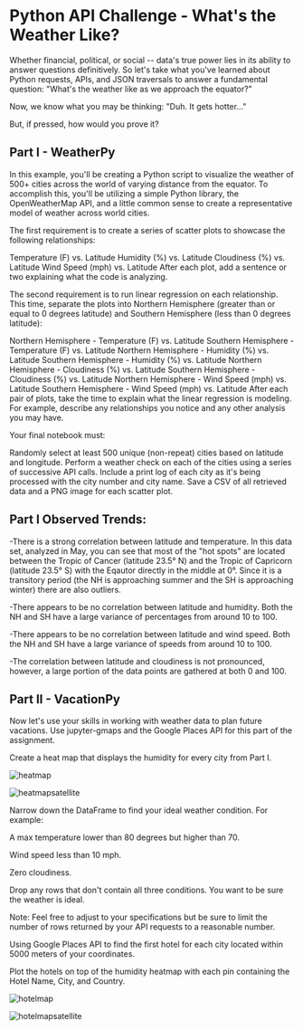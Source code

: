 # Python API Challenge - What's the Weather Like?

Whether financial, political, or social -- data's true power lies in its ability to answer questions definitively. So let's take what you've learned about Python requests, APIs, and JSON traversals to answer a fundamental question: "What's the weather like as we approach the equator?"

Now, we know what you may be thinking: "Duh. It gets hotter..."

But, if pressed, how would you prove it?

## Part I - WeatherPy
In this example, you'll be creating a Python script to visualize the weather of 500+ cities across the world of varying distance from the equator. To accomplish this, you'll be utilizing a simple Python library, the OpenWeatherMap API, and a little common sense to create a representative model of weather across world cities.

The first requirement is to create a series of scatter plots to showcase the following relationships:

Temperature (F) vs. Latitude
Humidity (%) vs. Latitude
Cloudiness (%) vs. Latitude
Wind Speed (mph) vs. Latitude
After each plot, add a sentence or two explaining what the code is analyzing.

The second requirement is to run linear regression on each relationship. This time, separate the plots into Northern Hemisphere (greater than or equal to 0 degrees latitude) and Southern Hemisphere (less than 0 degrees latitude):

Northern Hemisphere - Temperature (F) vs. Latitude
Southern Hemisphere - Temperature (F) vs. Latitude
Northern Hemisphere - Humidity (%) vs. Latitude
Southern Hemisphere - Humidity (%) vs. Latitude
Northern Hemisphere - Cloudiness (%) vs. Latitude
Southern Hemisphere - Cloudiness (%) vs. Latitude
Northern Hemisphere - Wind Speed (mph) vs. Latitude
Southern Hemisphere - Wind Speed (mph) vs. Latitude
After each pair of plots, take the time to explain what the linear regression is modeling. For example, describe any relationships you notice and any other analysis you may have.

Your final notebook must:

Randomly select at least 500 unique (non-repeat) cities based on latitude and longitude.
Perform a weather check on each of the cities using a series of successive API calls.
Include a print log of each city as it's being processed with the city number and city name.
Save a CSV of all retrieved data and a PNG image for each scatter plot.

## Part I Observed Trends:

-There is a strong correlation between latitude and temperature. In this data set, analyzed in May, you can see that most of the "hot spots" are located between the Tropic of Cancer (latitude 23.5° N) and the Tropic of Capricorn (latitude 23.5° S) with the Eqautor directly in the middle at 0°. Since it is a transitory period (the NH is approaching summer and the SH is approaching winter) there are also outliers. 

-There appears to be no correlation between latitude and humidity. Both the NH and SH have a large variance of percentages from around 10 to 100.

-There appears to be no correlation between latitude and wind speed. Both the NH and SH have a large variance of speeds from around 10 to 100.

-The correlation between latitude and cloudiness is not pronounced, however, a large portion of the data points are gathered at both 0 and 100.



## Part II - VacationPy
Now let's use your skills in working with weather data to plan future vacations. Use jupyter-gmaps and the Google Places API for this part of the assignment.

Create a heat map that displays the humidity for every city from Part I.

![heatmap](https://user-images.githubusercontent.com/75280556/118706406-52d5be00-b7e7-11eb-8702-bc7a8c7296e7.png)

![heatmapsatellite](https://user-images.githubusercontent.com/75280556/118706375-4c474680-b7e7-11eb-8a99-d4e31e84e434.png)

Narrow down the DataFrame to find your ideal weather condition. For example:

A max temperature lower than 80 degrees but higher than 70.

Wind speed less than 10 mph.

Zero cloudiness.

Drop any rows that don't contain all three conditions. You want to be sure the weather is ideal.

Note: Feel free to adjust to your specifications but be sure to limit the number of rows returned by your API requests to a reasonable number.

Using Google Places API to find the first hotel for each city located within 5000 meters of your coordinates.

Plot the hotels on top of the humidity heatmap with each pin containing the Hotel Name, City, and Country.


![hotelmap](https://user-images.githubusercontent.com/75280556/118706400-51a49100-b7e7-11eb-9743-ecf373ba097a.png)

![hotelmapsatellite](https://user-images.githubusercontent.com/75280556/118706389-4f423700-b7e7-11eb-809b-1985ff18ff4a.png)


